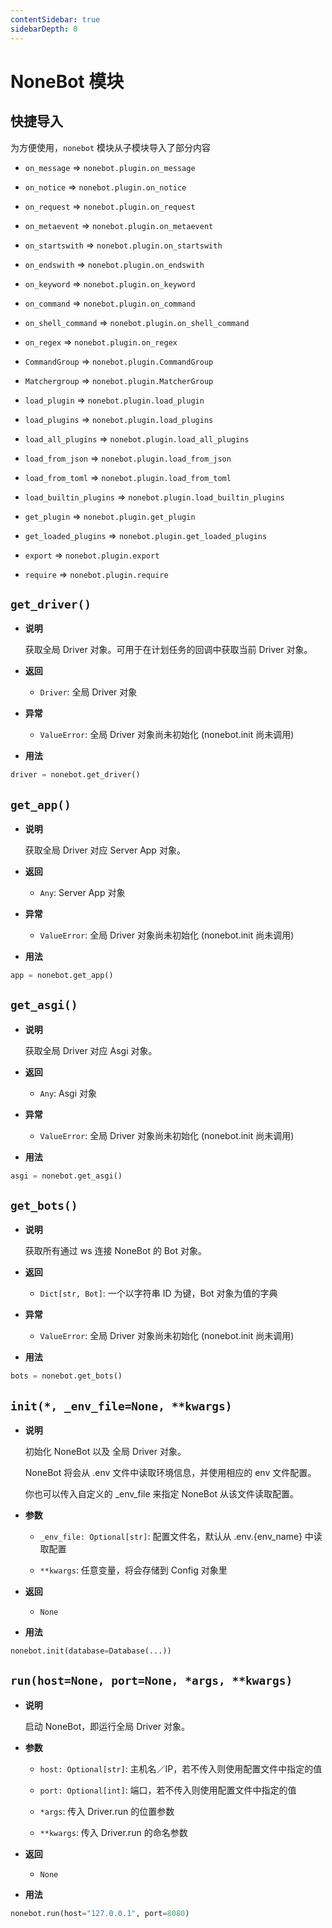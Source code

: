 ```yaml
---
contentSidebar: true
sidebarDepth: 0
---
```


# NoneBot 模块

## 快捷导入

为方便使用，`nonebot` 模块从子模块导入了部分内容


* `on_message` => `nonebot.plugin.on_message`


* `on_notice` => `nonebot.plugin.on_notice`


* `on_request` => `nonebot.plugin.on_request`


* `on_metaevent` => `nonebot.plugin.on_metaevent`


* `on_startswith` => `nonebot.plugin.on_startswith`


* `on_endswith` => `nonebot.plugin.on_endswith`


* `on_keyword` => `nonebot.plugin.on_keyword`


* `on_command` => `nonebot.plugin.on_command`


* `on_shell_command` => `nonebot.plugin.on_shell_command`


* `on_regex` => `nonebot.plugin.on_regex`


* `CommandGroup` => `nonebot.plugin.CommandGroup`


* `Matchergroup` => `nonebot.plugin.MatcherGroup`


* `load_plugin` => `nonebot.plugin.load_plugin`


* `load_plugins` => `nonebot.plugin.load_plugins`


* `load_all_plugins` => `nonebot.plugin.load_all_plugins`


* `load_from_json` => `nonebot.plugin.load_from_json`


* `load_from_toml` => `nonebot.plugin.load_from_toml`


* `load_builtin_plugins` => `nonebot.plugin.load_builtin_plugins`


* `get_plugin` => `nonebot.plugin.get_plugin`


* `get_loaded_plugins` => `nonebot.plugin.get_loaded_plugins`


* `export` => `nonebot.plugin.export`


* `require` => `nonebot.plugin.require`


## `get_driver()`


* **说明**

    获取全局 Driver 对象。可用于在计划任务的回调中获取当前 Driver 对象。



* **返回**

    
    * `Driver`: 全局 Driver 对象



* **异常**

    
    * `ValueError`: 全局 Driver 对象尚未初始化 (nonebot.init 尚未调用)



* **用法**


```python
driver = nonebot.get_driver()
```


## `get_app()`


* **说明**

    获取全局 Driver 对应 Server App 对象。



* **返回**

    
    * `Any`: Server App 对象



* **异常**

    
    * `ValueError`: 全局 Driver 对象尚未初始化 (nonebot.init 尚未调用)



* **用法**


```python
app = nonebot.get_app()
```


## `get_asgi()`


* **说明**

    获取全局 Driver 对应 Asgi 对象。



* **返回**

    
    * `Any`: Asgi 对象



* **异常**

    
    * `ValueError`: 全局 Driver 对象尚未初始化 (nonebot.init 尚未调用)



* **用法**


```python
asgi = nonebot.get_asgi()
```


## `get_bots()`


* **说明**

    获取所有通过 ws 连接 NoneBot 的 Bot 对象。



* **返回**

    
    * `Dict[str, Bot]`: 一个以字符串 ID 为键，Bot 对象为值的字典



* **异常**

    
    * `ValueError`: 全局 Driver 对象尚未初始化 (nonebot.init 尚未调用)



* **用法**


```python
bots = nonebot.get_bots()
```


## `init(*, _env_file=None, **kwargs)`


* **说明**

    初始化 NoneBot 以及 全局 Driver 对象。

    NoneBot 将会从 .env 文件中读取环境信息，并使用相应的 env 文件配置。

    你也可以传入自定义的 _env_file 来指定 NoneBot 从该文件读取配置。



* **参数**

    
    * `_env_file: Optional[str]`: 配置文件名，默认从 .env.{env_name} 中读取配置


    * `**kwargs`: 任意变量，将会存储到 Config 对象里



* **返回**

    
    * `None`



* **用法**


```python
nonebot.init(database=Database(...))
```


## `run(host=None, port=None, *args, **kwargs)`


* **说明**

    启动 NoneBot，即运行全局 Driver 对象。



* **参数**

    
    * `host: Optional[str]`: 主机名／IP，若不传入则使用配置文件中指定的值


    * `port: Optional[int]`: 端口，若不传入则使用配置文件中指定的值


    * `*args`: 传入 Driver.run 的位置参数


    * `**kwargs`: 传入 Driver.run 的命名参数



* **返回**

    
    * `None`



* **用法**


```python
nonebot.run(host="127.0.0.1", port=8080)
```

